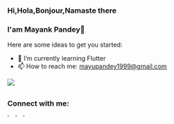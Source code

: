 ### Hi,Hola,Bonjour,Namaste there 
### I'am Mayank Pandey👋



Here are some ideas to get you started:

- 🌱 I’m currently learning Flutter
- 📫 How to reach me: mayupandey1999@gmail.com



<img src="https://github-readme-stats.vercel.app/api?username=mayupandey&&show_icons=true&title_color=ffffff&icon_color=bb2acf&text_color=daf7dc&bg_color=191919">


##
### Connect with me:

 [<img src="https://img.icons8.com/color/48/000000/instagram.png" width="3.5%">](https://www.instagram.com/geek_programmer/)[<img src="https://img.icons8.com/color/48/000000/linkedin.png" width="3.5%"/>](https://www.linkedin.com/in/mayank-pandey-5710b5134/)[<img src="https://img.icons8.com/color/48/000000/twitter.png" width="3.5%"/>](https://twitter.com/mackpandey) 
